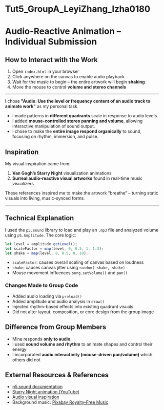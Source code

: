 # Tut5_GroupA_LeyiZhang_lzha0180
# Audio-Reactive Animation – Individual Submission

## How to Interact with the Work

1. Open `index.html` in your browser  
2. Click anywhere on the canvas to enable audio playback  
3. Wait for the music to begin – the entire artwork will begin **shaking**  
4. Move the mouse to control **volume and stereo channels**  

---


I chose **"Audio: Use the level or frequency content of an audio track to animate work"** as my personal task.

- I made patterns in **different quadrants** scale in response to audio levels.
- I added **mouse-controlled stereo panning and volume**, allowing interactive manipulation of sound output.
- I chose to make the **entire image respond organically** to sound, focusing on rhythm, immersion, and pulse.

## Inspiration

My visual inspiration came from:

1. **Van Gogh’s Starry Night** visualization animations  
2. **Surreal audio-reactive visual artworks** found in real-time music visualizers  

These references inspired me to make the artwork “breathe” – turning static visuals into living, music-synced forms.

---

## Technical Explanation

I used the `p5.sound` library to load and play an `.mp3` file and analyzed volume using `p5.Amplitude`. The core logic:

```js
let level = amplitude.getLevel();
let scaleFactor = map(level, 0, 0.5, 1, 1.3);
let shake = map(level, 0, 0.5, 0, 10);
```

- `scaleFactor`: causes overall scaling of canvas based on loudness  
- `shake`: causes canvas jitter using `random(-shake, shake)`  
- Mouse movement influences `song.setVolume()` and `pan()`  

### Changes Made to Group Code

- Added audio loading via `preload()`  
- Added amplitude and audio analysis in `draw()`  
- Injected rhythm-based effects into existing quadrant visuals  
- Did not alter layout, composition, or core design from the group image

## Difference from Group Members

- Mine responds **only to audio**. 
- I used **sound volume and rhythm** to animate shapes and control their energy  
- I incorporated **audio interactivity (mouse-driven pan/volume)** which others did not  

## External Resources & References

- [p5.sound documentation](https://p5js.org/reference/#/libraries/p5.sound)  
- [Starry Night animation (YouTube)](https://www.youtube.com/watch?v=kq4lf2rswEw)  
- [Audio visual inspiration](https://www.youtube.com/watch?v=Ph1SEFWcL58)  
- Background music: [Pixabay Royalty-Free Music](https://pixabay.com/music/)  

